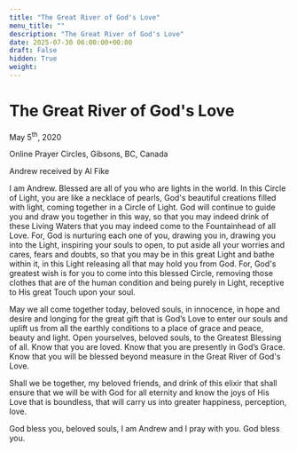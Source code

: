 ```yaml
---
title: "The Great River of God's Love"
menu_title: ""
description: "The Great River of God's Love"
date: 2025-07-30 06:00:00+00:00
draft: False
hidden: True
weight:
---
```

# The Great River of God's Love

May 5<sup>th</sup>, 2020

Online Prayer Circles, Gibsons, BC, Canada

Andrew received by Al Fike

I am Andrew. Blessed are all of you who are lights in the world. In this Circle of Light, you are like a necklace of pearls, God's beautiful creations filled with light, coming together in a Circle of Light. God will continue to guide you and draw you together in this way, so that you may indeed drink of these Living Waters that you may indeed come to the Fountainhead of all Love. For, God is nurturing each one of you, drawing you in, drawing you into the Light, inspiring your souls to open, to put aside all your worries and cares, fears and doubts, so that you may be in this great Light and bathe within it, in this Light releasing all that may hold you from God. For, God's greatest wish is for you to come into this blessed Circle, removing those clothes that are of the human condition and being purely in Light, receptive to His great Touch upon your soul.

May we all come together today, beloved souls, in innocence, in hope and desire and longing for the great gift that is God’s Love to enter our souls and uplift us from all the earthly conditions to a place of grace and peace, beauty and light. Open yourselves, beloved souls, to the Greatest Blessing of all. Know that you are loved. Know that you are presently in God’s Grace. Know that you will be blessed beyond measure in the Great River of God's Love.

Shall we be together, my beloved friends, and drink of this elixir that shall ensure that we will be with God for all eternity and know the joys of His Love that is boundless, that will carry us into greater happiness, perception, love.

God bless you, beloved souls, I am Andrew and I pray with you. God bless you.
